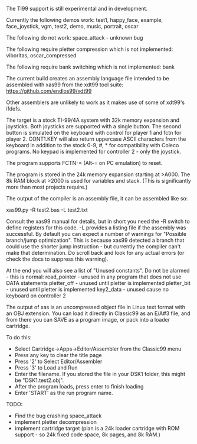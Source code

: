 The TI99 support is still experimental and in development.

Currently the following demos work:
test1, happy_face, example, face_joystick, vgm, test2, demo, music, portrait, oscar

The following do not work:
space_attack - unknown bug

The following require pletter compression which is not implemented:
viboritas, oscar_compressed

The following require bank switching which is not implemented:
bank

The current build creates an assembly language file intended to be assembled with xas99 from the xdt99 tool suite: 
https://github.com/endlos99/xdt99

Other assemblers are unlikely to work as it makes use of some of xdt99's ifdefs.

The target is a stock TI-99/4A system with 32k memory expansion and joysticks. Both joysticks are supported with a single button. The second button is simulated on the keyboard with control for player 1 and fctn for player 2. CONT1.KEY will also return uppercase ASCII characters from the keyboard in addition to the stock 0-9, #, * for compatibility with Coleco programs. No keypad is implemented for controller 2 - only the joystick.

The program supports FCTN-= (Alt-= on PC emulation) to reset.

The program is stored in the 24k memory expansion starting at >A000. The 8k RAM block at >2000 is used for variables and stack. (This is significantly more than most projects require.)

The output of the compiler is an assembly file, it can be assembled like so:

xas99.py -R test2.bas -L test2.txt

Consult the xas99 manual for details, but in short you need the -R switch to define registers for this code. -L provides a listing file if the assembly was successful. By default you can expect a number of warnings for "Possible branch/jump optimization". This is because xas99 detected a branch that could use the shorter jump instruction - but currently the compiler can't make that determination. Do scroll back and look for any actual errors (or check the docs to suppress this warning). 

At the end you will also see a list of "Unused constants". Do not be alarmed - this is normal:
read_pointer - unused in any program that does not use DATA statements
pletter_off  - unused until pletter is implemented
pletter_bit  - unused until pletter is implemented
key2_data    - unused cause no keyboard on controller 2

The output of xas is an uncompressed object file in Linux text format with an OBJ extension. You can load it directly in Classic99 as an E/A#3 file, and from there you can SAVE as a program image, or pack into a loader cartridge.

To do this:

- Select Cartridge->Apps->Editor/Assembler from the Classic99 menu
- Press any key to clear the title page
- Press '2' to Select Editor/Assembler
- Press '3' to Load and Run
- Enter the filename. If you stored the file in your DSK1 folder, this might be "DSK1.test2.obj".
- After the program loads, press enter to finish loading
- Enter 'START' as the run program name.

TODO:
- Find the bug crashing space_attack
- implement pletter decompression
- implement cartridge target (plan is a 24k loader cartridge with ROM support - so 24k fixed code space, 8k pages, and 8k RAM.)





